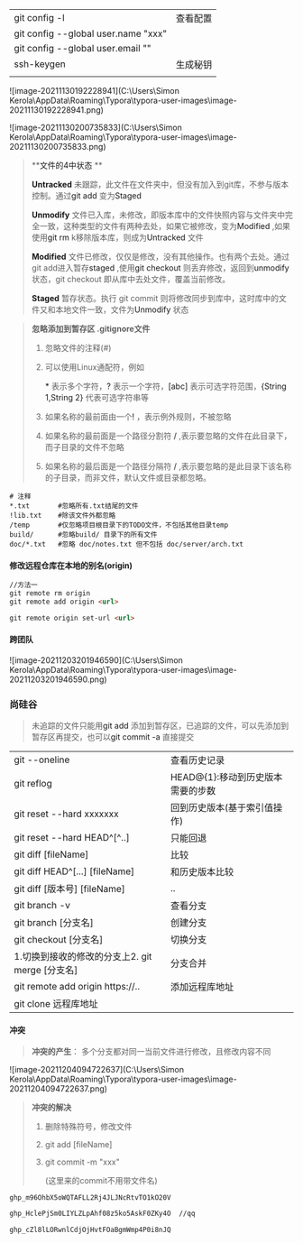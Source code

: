|                                            |          |
| ------------------------------------------ | -------- |
| <a>git config -l</a>                       | 查看配置 |
| <a>git config --global user.name "xxx"</a> |          |
| <a> git config --global user.email ""</a>  |          |
| <a>ssh-keygen</a>                          | 生成秘钥 |
|                                            |          |

![image-20211130192228941](C:\Users\Simon Kerola\AppData\Roaming\Typora\typora-user-images\image-20211130192228941.png)

![image-20211130200735833](C:\Users\Simon Kerola\AppData\Roaming\Typora\typora-user-images\image-20211130200735833.png)



> **<a>文件的4中状态</a> **
>
> <a>**Untracked**</a> 未跟踪，此文件在文件夹中，但没有加入到git库，不参与版本控制。通过<a>git add</a> 变为<a>Staged</a> 
>
> <a>**Unmodify**</a> 文件已入库，未修改，即版本库中的文件快照内容与文件夹中完全一致，这种类型的文件有两种去处，如果它被修改，变为<a>Modified</a> ,如果使用<a>git rm</a> k移除版本库，则成为<a>Untracked</a> 文件
>
> <a>**Modified**</a> 文件已修改，仅仅是修改，没有其他操作。也有两个去处。通过git add进入暂存<a>staged</a> ,使用<a>git checkout</a> 则丢弃修改，返回到<a>unmodify</a> 状态，git checkout 即从库中去处文件，覆盖当前修改。
>
> <a>**Staged**</a> 暂存状态。执行 git commit 则将修改同步到库中，这时库中的文件又和本地文件一致，文件为<a>Unmodify</a> 状态



> **忽略添加到暂存区 .gitignore文件**
>
> 1. 忽略文件的注释(#)
>
> 2. 可以使用Linux通配符，例如
>
>    <a>*</a> 表示多个字符，<a>?</a> 表示一个字符，<a>[abc]</a> 表示可选字符范围，<a>{String 1,String 2}</a> 代表可选字符串等
>
> 3. 如果名称的最前面由一个<a>!</a> ，表示例外规则，不被忽略
>
> 4. 如果名称的最前面是一个路径分割符 <a>/</a> ,表示要忽略的文件在此目录下，而子目录的文件不忽略
>
> 5. 如果名称的最后面是一个路径分隔符<a> /</a> ,表示要忽略的是此目录下该名称的子目录，而非文件，默认文件或目录都忽略。

```properties
# 注释
*.txt       #忽略所有.txt结尾的文件
!lib.txt    #除该文件外都忽略
/temp       #仅忽略项目根目录下的TODO文件，不包括其他目录temp
build/ 		#忽略build/ 目录下的所有文件
doc/*.txt	#忽略 doc/notes.txt 但不包括 doc/server/arch.txt
```





#### 修改远程仓库在本地的别名(origin)

```html
//方法一
git remote rm origin
git remote add origin <url>
```

```html
git remote origin set-url <url>
```





#### 跨团队

![image-20211203201946590](C:\Users\Simon Kerola\AppData\Roaming\Typora\typora-user-images\image-20211203201946590.png)

### 尚硅谷

> 未追踪的文件只能用<a>git add</a> 添加到暂存区，已追踪的文件，可以先添加到暂存区再提交，也可以<a>git commit -a</a> 直接提交 

|                                                        |                                   |
| ------------------------------------------------------ | --------------------------------- |
| <a>git --oneline</a>                                   | 查看历史记录                      |
| <a>git reflog</a>                                      | HEAD@{1}:移动到历史版本需要的步数 |
| <a>git reset --hard xxxxxxx</a>                        | 回到历史版本(基于索引值操作)      |
| <a>git reset --hard HEAD^[^..]</a>                     | 只能回退                          |
| <a>git diff [fileName]</a>                             | 比较                              |
| <a>git diff HEAD^[...] [fileName]</a>                  | 和历史版本比较                    |
| <a>git diff [版本号] [fileName]</a>                    | ..                                |
| <a>git branch -v</a>                                   | 查看分支                          |
| <a>git branch [分支名]</a>                             | 创建分支                          |
| <a>git checkout [分支名]</a>                           | 切换分支                          |
| 1.切换到接收的修改的分支上2. <a>git merge [分支名]</a> | 分支合并                          |
| <a>git remote add origin https://..</a>                | 添加远程库地址                    |
| <a>git clone 远程库地址</a>                            |                                   |

#### 冲突 

> **冲突的产生**： 多个分支都对同一当前文件进行修改，且修改内容不同

![image-20211204094722637](C:\Users\Simon Kerola\AppData\Roaming\Typora\typora-user-images\image-20211204094722637.png)

> **冲突的解决**
>
> 1. 删除特殊符号，修改文件
>
> 2. git add [fileName]
>
> 3. git commit -m "xxx"
>
>    (这里来的commit不用带文件名)

```properties
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
```

```html
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  //qq
```

```
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
```

